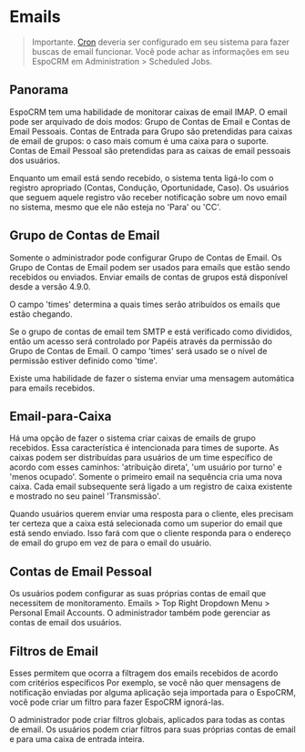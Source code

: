 # Emails

> Importante. [Cron](https://github.com/espocrm/documentation/blob/master/administration/server-configuration.md#setup-a-crontab) deveria ser configurado em seu sistema para fazer buscas de email funcionar. Você pode achar as informações em seu EspoCRM em Administration > Scheduled Jobs.

## Panorama

EspoCRM tem uma habilidade de monitorar caixas de email IMAP. O email pode ser arquivado de dois modos: Grupo de Contas de Email e Contas de Email Pessoais. Contas de Entrada para Grupo são pretendidas para caixas de email de grupos: o caso mais comum é uma caixa para o suporte. Contas de Email Pessoal são pretendidas para as caixas de email pessoais dos usuários.

Enquanto um email está sendo recebido, o sistema tenta ligá-lo com o registro apropriado (Contas, Condução, Oportunidade, Caso). Os usuários que seguem aquele registro vão receber notificação sobre um novo email no sistema, mesmo que ele não esteja no 'Para' ou 'CC'.

## Grupo de Contas de Email

Somente o administrador pode configurar Grupo de Contas de Email. Os Grupo de Contas de Email podem ser usados para emails que estão sendo recebidos ou enviados. Enviar emails de contas de grupos está disponível desde a versão 4.9.0.

O campo 'times' determina a quais times serão atribuídos os emails que estão chegando. 

Se o grupo de contas de email tem SMTP e está verificado como divididos, então um acesso será controlado por Papéis através da permissão do Grupo de Contas de Email. O campo 'times' será usado se o nível de permissão estiver definido como 'time'.

Existe uma habilidade de fazer o sistema enviar uma mensagem automática para emails recebidos.

## Email-para-Caixa

Há uma opção de fazer o sistema criar caixas de emails de grupo recebidos. 
Essa característica é intencionada para times de suporte. 
As caixas podem ser distribuídas para usuários de um time específico de acordo com esses caminhos: 'atribuição direta', 'um usuário por turno' e 'menos ocupado'. 
Somente o primeiro email na sequência cria uma nova caixa. 
Cada email subsequente será ligado a um registro de caixa existente e mostrado no seu painel 'Transmissão'.

Quando usuários querem enviar uma resposta para o cliente, eles precisam ter certeza que a caixa está selecionada como um superior do email que está sendo enviado. Isso fará com que o cliente responda para o endereço de email do grupo em vez de para o email do usuário.

## Contas de Email Pessoal

Os usuários podem configurar as suas próprias contas de email que necessitem de monitoramento. Emails > Top Right Dropdown Menu > Personal Email Accounts. O administrador também pode gerenciar as contas de email dos usuários.

## Filtros de Email

Esses permitem que ocorra a filtragem dos emails recebidos de acordo com critérios específicos Por exemplo, se você não quer mensagens de notificação enviadas por alguma aplicação seja importada para o EspoCRM, você pode criar um filtro para fazer EspoCRM ignorá-las.

O administrador pode criar filtros globais, aplicados para todas as contas de email. Os usuários podem criar filtros para suas próprias contas de email e para uma caixa de entrada inteira.
